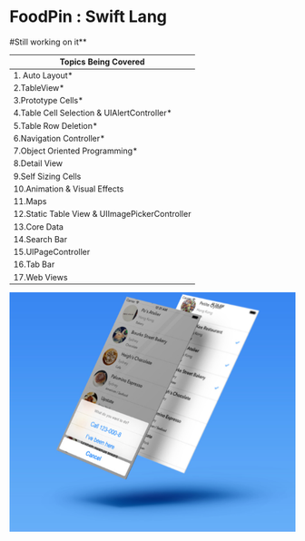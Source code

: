 # FoodPin : Swift Lang

#Still working on it**

| Topics Being Covered |
| -------------------- | 
| 1. Auto Layout* | 
| 2.TableView* |
| 3.Prototype Cells* |
| 4.Table Cell Selection & UIAlertController* |
| 5.Table Row Deletion* |
| 6.Navigation Controller* |
| 7.Object Oriented Programming* |
| 8.Detail View |
| 9.Self Sizing Cells |
| 10.Animation & Visual Effects |
| 11.Maps |
| 12.Static Table View & UIImagePickerController |
| 13.Core Data |
| 14.Search Bar |
| 15.UIPageController |
| 16.Tab Bar |
| 17.Web Views |






![screenshot](https://github.com/kennybatista/FoodPin/blob/master/screenshot.png)
